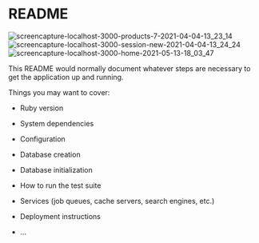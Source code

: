 # README
![screencapture-localhost-3000-products-7-2021-04-04-13_23_14](https://user-images.githubusercontent.com/55174696/118203466-010cec80-b411-11eb-98f2-b23e733857da.png)
![screencapture-localhost-3000-session-new-2021-04-04-13_24_24](https://user-images.githubusercontent.com/55174696/118203473-04a07380-b411-11eb-8ba1-dac5529292bf.png)
![screencapture-localhost-3000-home-2021-05-13-18_03_47](https://user-images.githubusercontent.com/55174696/118205704-cc4f6400-b415-11eb-9a31-4d6185d9d45a.png)

This README would normally document whatever steps are necessary to get the
application up and running.

Things you may want to cover:

* Ruby version

* System dependencies

* Configuration

* Database creation

* Database initialization

* How to run the test suite

* Services (job queues, cache servers, search engines, etc.)

* Deployment instructions

* ...
